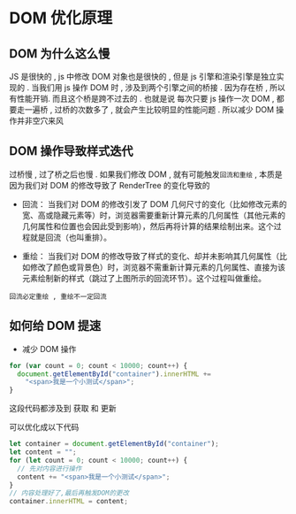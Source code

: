 # DOM 优化原理

## DOM 为什么这么慢

JS 是很快的 , js 中修改 DOM 对象也是很快的 , 但是 js 引擎和渲染引擎是独立实现的 . 当我们用 js 操作 DOM 时 , 涉及到两个引擎之间的桥接 . 因为存在桥 , 所以有性能开销. 而且这个桥是跨不过去的 . 也就是说 每次只要 js 操作一次 DOM , 都要走一遍桥 , 过桥的次数多了 , 就会产生比较明显的性能问题 . 所以减少 DOM 操作并非空穴来风

## DOM 操作导致样式迭代

过桥慢 , 过了桥之后也慢 . 如果我们修改 DOM , 就有可能触发`回流和重绘` , 本质是因为我们对 DOM 的修改导致了 RenderTree 的变化导致的

- 回流：
  当我们对 DOM 的修改引发了 DOM 几何尺寸的变化（比如修改元素的宽、高或隐藏元素等）时，浏览器需要重新计算元素的几何属性（其他元素的几何属性和位置也会因此受到影响），然后再将计算的结果绘制出来。这个过程就是回流（也叫重排）。

- 重绘：
  当我们对 DOM 的修改导致了样式的变化、却并未影响其几何属性（比如修改了颜色或背景色）时，浏览器不需重新计算元素的几何属性、直接为该元素绘制新的样式（跳过了上图所示的回流环节）。这个过程叫做重绘。

`回流必定重绘 , 重绘不一定回流`

## 如何给 DOM 提速

- 减少 DOM 操作

```javascript
for (var count = 0; count < 10000; count++) {
  document.getElementById("container").innerHTML +=
    "<span>我是一个小测试</span>";
}
```

这段代码都涉及到 获取 和 更新

可以优化成以下代码

```javascript
let container = document.getElementById("container");
let content = "";
for (let count = 0; count < 10000; count++) {
  // 先对内容进行操作
  content += "<span>我是一个小测试</span>";
}
// 内容处理好了,最后再触发DOM的更改
container.innerHTML = content;
```
